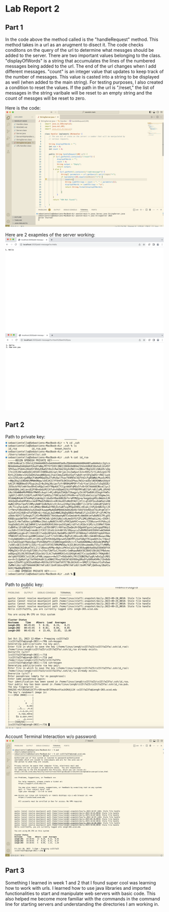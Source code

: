# Lab Report 2

## Part 1
In the code above the method called is the "handleRequest" method. This method takes in a url as an arugment to disect it. The code checks conditons on the query of the url to determine what messges should be added to the server. There are two important values belonging to the class. "displayOfWords" is a string that accumulates the lines of the numbered messages being added to the url. The end of the url changes when I add different messages. "count" is an integer value that updates to keep track of the number of messages. This value is casted into a string to be displayed as well (when added to the main string). For testing purposes, I also created a condition to reset the values. If the path in the url is "/reset," the list of messages in the string varibale will be reset to an empty string and the count of messges will be reset to zero.

Here is the code:
![Image](Lab2Code.png)

Here are 2 exapmles of the server working: 
![Image](HowAreYou.png)
![Image](Hello.png)

## Part 2

Path to private key:
![Image](privateKey.png)

Path to public key: 
![Image](publicKey.png)

Account Terminal Interaction w/o password:
![Image](TerminalInteraction.png)

## Part 3
Something I learned in week 1 and 2 that I found super cool was learning how to work with urls. I learned how to use java libraries and imported functionalities to start and manipulate web servers with basic code. This also helped me become more familiar with the commands in the command line for starting servers and understanding the directories I am working in.  
